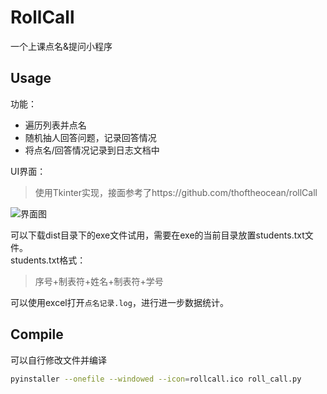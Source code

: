 # RollCall
一个上课点名&amp;提问小程序

## Usage
功能：   

- 遍历列表并点名
- 随机抽人回答问题，记录回答情况
- 将点名/回答情况记录到日志文档中

UI界面：  
> 使用Tkinter实现，接面参考了https://github.com/thoftheocean/rollCall

![界面图](http://ww1.sinaimg.cn/large/005zP76tly1fs47bzicywj30i40es75h.jpg)


可以下载dist目录下的exe文件试用，需要在exe的当前目录放置students.txt文件。   
students.txt格式：   
> 序号+制表符+姓名+制表符+学号

可以使用excel打开`点名记录.log`，进行进一步数据统计。

## Compile
可以自行修改文件并编译
```bash
pyinstaller --onefile --windowed --icon=rollcall.ico roll_call.py
```


